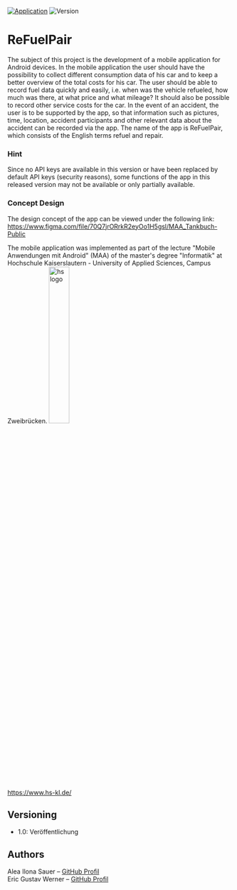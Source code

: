 <!-- Markdown link & img dfn's -->
[application-image]: https://img.shields.io/badge/Application-Android-26b0ff.svg
[application-url]: https://www.android.com/

[androidmax-image]: https://img.shields.io/badge/Android%20max-API%2028-ff8a1c.svg
[androidmax-url]: https://www.android.com/versions/pie-9-0/

[androidmin-image]: https://img.shields.io/badge/Min.%20Android%20Version-5.0-ff8a1c.svg
[androidmin-url]: https://www.android.com/versions/lollipop-5-0/

[version-image]: https://img.shields.io/badge/Version-1.0-blue.svg

<!-- shields -->
[![Application][application-image]][application-url]
![Version][version-image]

# ReFuelPair
The subject of this project is the development of a mobile application for Android devices. In the mobile application the user should have the possibility to collect different consumption data of his car and to keep a better overview of the total costs for his car. The user should be able to record fuel data quickly and easily, i.e. when was the vehicle refueled, how much was there, at what price and what mileage? It should also be possible to record other service costs for the car. In the event of an accident, the user is to be supported by the app, so that information such as pictures, time, location, accident participants and other relevant data about the accident can be recorded via the app. The name of the app is ReFuelPair, which consists of the English terms refuel and repair.

### Hint
Since no API keys are available in this version or have been replaced by default API keys (security reasons), some functions of the app in this released version may not be available or only partially available.

### Concept Design
The design concept of the app can be viewed under the following link:<br>
https://www.figma.com/file/70Q7jrORrkR2eyOo1H5gsl/MAA_Tankbuch-Public

The mobile application was implemented as part of the lecture "Mobile Anwendungen mit Android" (MAA) of the master's degree "Informatik" at Hochschule Kaiserslautern - University of Applied Sciences, Campus Zweibrücken.
<img src="https://user-images.githubusercontent.com/24352711/60571868-a1554d00-9d74-11e9-9756-7f3cd473cdfe.png" alt="hs logo" width="30%"/><br>
https://www.hs-kl.de/

## Versioning
* 1.0: Veröffentlichung
## Authors
   Alea Ilona Sauer – [GitHub Profil](https://github.com/saalea)<br/>
   Eric Gustav Werner – [GitHub Profil](https://github.com/Gruschtel)
